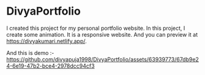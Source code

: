 # DivyaPortfolio
I created this project for my personal portfolio website.
In this project, I create some animation. It is a responsive website.
And you can preview it at https://divyakumari.netlify.app/.

And this is demo :-
https://github.com/divyapuja1998/DivyaPortfolio/assets/63939773/67db9e24-6e19-47b2-bce4-2978dcc94cf3

